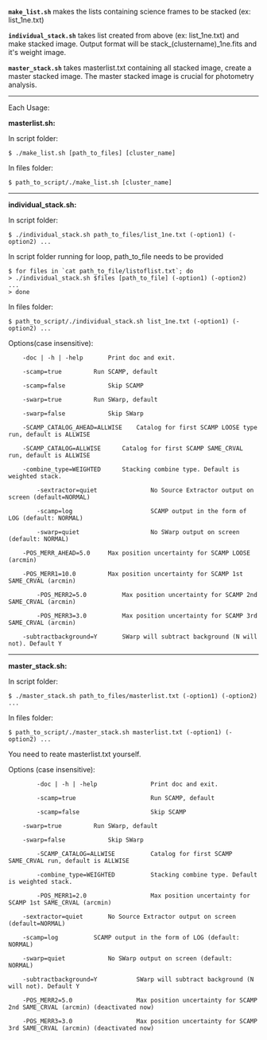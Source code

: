 

**`make_list.sh`** makes the lists containing science frames to be stacked (ex: list_1ne.txt)

**`individual_stack.sh`** takes list created from above (ex: list_1ne.txt) and make stacked image.
Output format will be stack_(clustername)_1ne.fits and it's weight image.

**`master_stack.sh`** takes masterlist.txt containing all stacked image, create a master stacked image.
The master stacked image is crucial for photometry analysis.

---------------------------------------------------------------

Each Usage:

**masterlist.sh:**

In script folder:

`$ ./make_list.sh [path_to_files] [cluster_name]`

In files folder:

`$ path_to_script/./make_list.sh [cluster_name]`

---------------------------------------------------------------

**individual_stack.sh:**

In script folder:

`$ ./individual_stack.sh path_to_files/list_1ne.txt (-option1) (-option2) ...`

In script folder running for loop, path_to_file needs to be provided

```
$ for files in `cat path_to_file/listoflist.txt`; do
> ./individual_stack.sh $files [path_to_file] (-option1) (-option2) ...
> done
```

In files folder:

`$ path_to_script/./individual_stack.sh list_1ne.txt (-option1) (-option2) ...`

Options(case insensitive):

```
	-doc | -h | -help		Print doc and exit.

	-scamp=true			Run SCAMP, default

	-scamp=false			Skip SCAMP

	-swarp=true			Run SWarp, default

	-swarp=false			Skip SWarp

	-SCAMP_CATALOG_AHEAD=ALLWISE	Catalog for first SCAMP LOOSE type run, default is ALLWISE

	-SCAMP_CATALOG=ALLWISE		Catalog for first SCAMP SAME_CRVAL run, default is ALLWISE

	-combine_type=WEIGHTED		Stacking combine type. Default is weighted stack.

        -sextractor=quiet               No Source Extractor output on screen (default=NORMAL)

        -scamp=log                      SCAMP output in the form of LOG (default: NORMAL)

        -swarp=quiet                    No SWarp output on screen (default: NORMAL)

	-POS_MERR_AHEAD=5.0		Max position uncertainty for SCAMP LOOSE (arcmin)

	-POS_MERR1=10.0			Max position uncertainty for SCAMP 1st SAME_CRVAL (arcmin)

        -POS_MERR2=5.0			Max position uncertainty for SCAMP 2nd SAME_CRVAL (arcmin)

        -POS_MERR3=3.0			Max position uncertainty for SCAMP 3rd SAME_CRVAL (arcmin)

	-subtractbackground=Y		SWarp will subtract background (N will not). Default Y
```

---------------------------------------------------------------

**master_stack.sh:**

In script folder:

`$ ./master_stack.sh path_to_files/masterlist.txt (-option1) (-option2) ...`

In files folder:

`$ path_to_script/./master_stack.sh masterlist.txt (-option1) (-option2) ...`

You need to reate masterlist.txt yourself.

Options (case insensitive):

```
        -doc | -h | -help               Print doc and exit.

        -scamp=true                     Run SCAMP, default

        -scamp=false                    Skip SCAMP

	-swarp=true			Run SWarp, default

	-swarp=false			Skip SWarp

        -SCAMP_CATALOG=ALLWISE          Catalog for first SCAMP SAME_CRVAL run, default is ALLWISE

        -combine_type=WEIGHTED          Stacking combine type. Default is weighted stack.

        -POS_MERR1=2.0                  Max position uncertainty for SCAMP 1st SAME_CRVAL (arcmin)

	-sextractor=quiet		No Source Extractor output on screen (default=NORMAL)

	-scamp=log			SCAMP output in the form of LOG (default: NORMAL)

	-swarp=quiet			No SWarp output on screen (default: NORMAL)

	-subtractbackground=Y           SWarp will subtract background (N will not). Default Y

	-POS_MERR2=5.0                  Max position uncertainty for SCAMP 2nd SAME_CRVAL (arcmin) (deactivated now)

	-POS_MERR3=3.0                  Max position uncertainty for SCAMP 3rd SAME_CRVAL (arcmin) (deactivated now)
```




